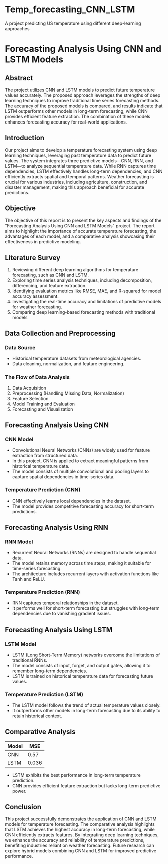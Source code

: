 # Temp_forecasting_CNN_LSTM
A project predicting US temperature using different deep-learning approaches

# Forecasting Analysis Using CNN and LSTM Models

## Abstract

The project utilizes CNN and LSTM models to predict future temperature values accurately. The proposed approach leverages the strengths of deep learning techniques to improve traditional time series forecasting methods. The accuracy of the proposed models is compared, and results indicate that LSTM outperforms other models in long-term forecasting, while CNN provides efficient feature extraction. The combination of these models enhances forecasting accuracy for real-world applications.

## Introduction

Our project aims to develop a temperature forecasting system using deep learning techniques, leveraging past temperature data to predict future values. The system integrates three predictive models—CNN, RNN, and LSTM—to analyze sequential temperature data. While RNN captures time dependencies, LSTM effectively handles long-term dependencies, and CNN efficiently extracts spatial and temporal patterns. Weather forecasting is crucial for various industries, including agriculture, construction, and disaster management, making this approach beneficial for accurate predictions.

## Objective

The objective of this report is to present the key aspects and findings of the "Forecasting Analysis Using CNN and LSTM Models" project. The report aims to highlight the importance of accurate temperature forecasting, the advantages of each model, and a comparative analysis showcasing their effectiveness in predictive modeling.

## Literature Survey

1. Reviewing different deep learning algorithms for temperature forecasting, such as CNN and LSTM.
2. Exploring time series analysis techniques, including decomposition, differencing, and feature extraction.
3. Identifying evaluation metrics like RMSE, MAE, and R-squared for model accuracy assessment.
4. Investigating the real-time accuracy and limitations of predictive models for weather forecasting.
5. Comparing deep learning-based forecasting methods with traditional models 

## Data Collection and Preprocessing

### Data Source
- Historical temperature datasets from meteorological agencies.
- Data cleaning, normalization, and feature engineering.

### The Flow of Data Analysis
1. Data Acquisition
2. Preprocessing (Handling Missing Data, Normalization)
3. Feature Selection
4. Model Training and Evaluation
5. Forecasting and Visualization

## Forecasting Analysis Using CNN

### CNN Model

- Convolutional Neural Networks (CNNs) are widely used for feature extraction from structured data.
- In this project, CNN is applied to extract meaningful patterns from historical temperature data.
- The model consists of multiple convolutional and pooling layers to capture spatial dependencies in time-series data.

### Temperature Prediction (CNN)

- CNN effectively learns local dependencies in the dataset.
- The model provides competitive forecasting accuracy for short-term predictions.

## Forecasting Analysis Using RNN

### RNN Model

- Recurrent Neural Networks (RNNs) are designed to handle sequential data.
- The model retains memory across time steps, making it suitable for time-series forecasting.
- The architecture includes recurrent layers with activation functions like Tanh and ReLU.

### Temperature Prediction (RNN)

- RNN captures temporal relationships in the dataset.
- It performs well for short-term forecasting but struggles with long-term dependencies due to vanishing gradient issues.

## Forecasting Analysis Using LSTM

### LSTM Model

- LSTM (Long Short-Term Memory) networks overcome the limitations of traditional RNNs.
- The model consists of input, forget, and output gates, allowing it to remember long-term dependencies.
- LSTM is trained on historical temperature data for forecasting future values.

### Temperature Prediction (LSTM)

- The LSTM model follows the trend of actual temperature values closely.
- It outperforms other models in long-term forecasting due to its ability to retain historical context.

## Comparative Analysis

| Model  | MSE |
|--------|------|
| CNN    | 0.57 | 
| LSTM   | 0.036 | 

- LSTM exhibits the best performance in long-term temperature prediction.
- CNN provides efficient feature extraction but lacks long-term predictive power.


## Conclusion

This project successfully demonstrates the application of CNN and LSTM models for temperature forecasting. The comparative analysis highlights that LSTM achieves the highest accuracy in long-term forecasting, while CNN efficiently extracts features. By integrating deep learning techniques, we enhance the accuracy and reliability of temperature predictions, benefiting industries reliant on weather forecasting. Future research can explore hybrid models combining CNN and LSTM for improved predictive performance.


